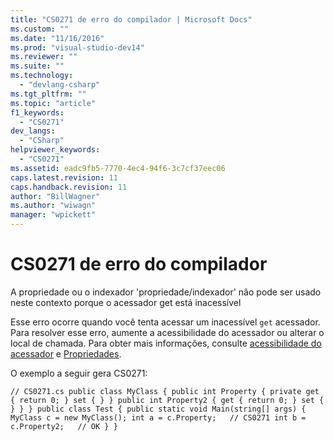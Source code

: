 ```yaml
---
title: "CS0271 de erro do compilador | Microsoft Docs"
ms.custom: ""
ms.date: "11/16/2016"
ms.prod: "visual-studio-dev14"
ms.reviewer: ""
ms.suite: ""
ms.technology: 
  - "devlang-csharp"
ms.tgt_pltfrm: ""
ms.topic: "article"
f1_keywords: 
  - "CS0271"
dev_langs: 
  - "CSharp"
helpviewer_keywords: 
  - "CS0271"
ms.assetid: eadc9fb5-7770-4ec4-94f6-3c7cf37eec06
caps.latest.revision: 11
caps.handback.revision: 11
author: "BillWagner"
ms.author: "wiwagn"
manager: "wpickett"
---
```

# CS0271 de erro do compilador
A propriedade ou o indexador 'propriedade\/indexador' não pode ser usado neste contexto porque o acessador get está inacessível  
  
 Esse erro ocorre quando você tenta acessar um inacessível `get` acessador. Para resolver esse erro, aumente a acessibilidade do acessador ou alterar o local de chamada. Para obter mais informações, consulte [acessibilidade do acessador](../../csharp/programming-guide/classes-and-structs/restricting-accessor-accessibility.md) e [Propriedades](../../csharp/programming-guide/classes-and-structs/properties.md).  
  
 O exemplo a seguir gera CS0271:  
  
```  
// CS0271.cs public class MyClass { public int Property { private get { return 0; } set { } } public int Property2 { get { return 0; } set { } } } public class Test { public static void Main(string[] args) { MyClass c = new MyClass(); int a = c.Property;   // CS0271 int b = c.Property2;   // OK } }  
```
